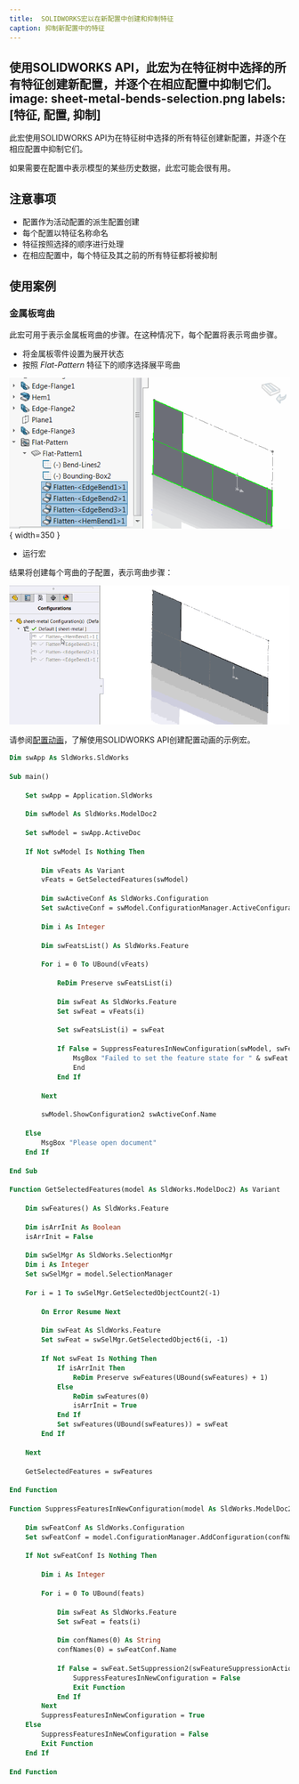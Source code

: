 ```yaml
---
title:  SOLIDWORKS宏以在新配置中创建和抑制特征
caption: 抑制新配置中的特征
---
```

 使用SOLIDWORKS API，此宏为在特征树中选择的所有特征创建新配置，并逐个在相应配置中抑制它们。
image: sheet-metal-bends-selection.png
labels: [特征, 配置, 抑制]
---

此宏使用SOLIDWORKS API为在特征树中选择的所有特征创建新配置，并逐个在相应配置中抑制它们。

如果需要在配置中表示模型的某些历史数据，此宏可能会很有用。

## 注意事项

* 配置作为活动配置的派生配置创建
* 每个配置以特征名称命名
* 特征按照选择的顺序进行处理
* 在相应配置中，每个特征及其之前的所有特征都将被抑制

## 使用案例

### 金属板弯曲

此宏可用于表示金属板弯曲的步骤。在这种情况下，每个配置将表示弯曲步骤。

* 将金属板零件设置为展开状态
* 按照 *Flat-Pattern* 特征下的顺序选择展平弯曲

![金属板展平弯曲](sheet-metal-bends-selection.png){ width=350 }

* 运行宏

结果将创建每个弯曲的子配置，表示弯曲步骤：

![配置中的金属板弯曲步骤](sheet-metal-bending.gif)

请参阅[配置动画](/docs/codestack/solidworks-api/motion-study/animate-configurations/)，了解使用SOLIDWORKS API创建配置动画的示例宏。

~~~ vb
Dim swApp As SldWorks.SldWorks

Sub main()

    Set swApp = Application.SldWorks
    
    Dim swModel As SldWorks.ModelDoc2
    
    Set swModel = swApp.ActiveDoc
    
    If Not swModel Is Nothing Then
        
        Dim vFeats As Variant
        vFeats = GetSelectedFeatures(swModel)
        
        Dim swActiveConf As SldWorks.Configuration
        Set swActiveConf = swModel.ConfigurationManager.ActiveConfiguration
        
        Dim i As Integer
        
        Dim swFeatsList() As SldWorks.Feature
        
        For i = 0 To UBound(vFeats)
            
            ReDim Preserve swFeatsList(i)
            
            Dim swFeat As SldWorks.Feature
            Set swFeat = vFeats(i)
            
            Set swFeatsList(i) = swFeat
            
            If False = SuppressFeaturesInNewConfiguration(swModel, swFeatsList, swFeat.Name, swActiveConf.Name) Then
                MsgBox "Failed to set the feature state for " & swFeat.Name
                End
            End If
            
        Next
        
        swModel.ShowConfiguration2 swActiveConf.Name

    Else
        MsgBox "Please open document"
    End If
    
End Sub

Function GetSelectedFeatures(model As SldWorks.ModelDoc2) As Variant
    
    Dim swFeatures() As SldWorks.Feature
    
    Dim isArrInit As Boolean
    isArrInit = False
    
    Dim swSelMgr As SldWorks.SelectionMgr
    Dim i As Integer
    Set swSelMgr = model.SelectionManager
            
    For i = 1 To swSelMgr.GetSelectedObjectCount2(-1)
            
        On Error Resume Next
        
        Dim swFeat As SldWorks.Feature
        Set swFeat = swSelMgr.GetSelectedObject6(i, -1)
            
        If Not swFeat Is Nothing Then
            If isArrInit Then
                ReDim Preserve swFeatures(UBound(swFeatures) + 1)
            Else
                ReDim swFeatures(0)
                isArrInit = True
            End If
            Set swFeatures(UBound(swFeatures)) = swFeat
        End If
        
    Next
    
    GetSelectedFeatures = swFeatures
    
End Function

Function SuppressFeaturesInNewConfiguration(model As SldWorks.ModelDoc2, feats As Variant, confName As String, parentConfName As String) As Boolean
    
    Dim swFeatConf As SldWorks.Configuration
    Set swFeatConf = model.ConfigurationManager.AddConfiguration(confName, "", "", swConfigurationOptions2_e.swConfigOption_LinkToParent + swConfigurationOptions2_e.swConfigOption_DontActivate + swConfigurationOptions2_e.swConfigOption_InheritProperties, parentConfName, "")
    
    If Not swFeatConf Is Nothing Then
        
        Dim i As Integer
        
        For i = 0 To UBound(feats)
            
            Dim swFeat As SldWorks.Feature
            Set swFeat = feats(i)
            
            Dim confNames(0) As String
            confNames(0) = swFeatConf.Name
            
            If False = swFeat.SetSuppression2(swFeatureSuppressionAction_e.swSuppressFeature, swInConfigurationOpts_e.swSpecifyConfiguration, confNames) Then
                SuppressFeaturesInNewConfiguration = False
                Exit Function
            End If
        Next
        SuppressFeaturesInNewConfiguration = True
    Else
        SuppressFeaturesInNewConfiguration = False
        Exit Function
    End If
    
End Function
~~~